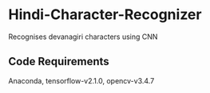 # Hindi-Character-Recognizer
Recognises devanagiri characters using CNN
## Code Requirements
Anaconda, tensorflow-v2.1.0, opencv-v3.4.7

